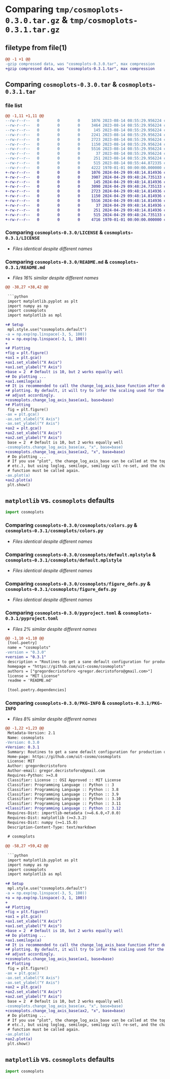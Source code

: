 # Comparing `tmp/cosmoplots-0.3.0.tar.gz` & `tmp/cosmoplots-0.3.1.tar.gz`

## filetype from file(1)

```diff
@@ -1 +1 @@
-gzip compressed data, was "cosmoplots-0.3.0.tar", max compression
+gzip compressed data, was "cosmoplots-0.3.1.tar", max compression
```

## Comparing `cosmoplots-0.3.0.tar` & `cosmoplots-0.3.1.tar`

### file list

```diff
@@ -1,11 +1,11 @@
--rw-r--r--   0        0        0     1076 2023-08-14 08:55:29.956224 cosmoplots-0.3.0/LICENSE
--rw-r--r--   0        0        0     3464 2023-08-14 08:55:29.956224 cosmoplots-0.3.0/README.md
--rw-r--r--   0        0        0      145 2023-08-14 08:55:29.956224 cosmoplots-0.3.0/cosmoplots/__init__.py
--rw-r--r--   0        0        0     2241 2023-08-14 08:55:29.956224 cosmoplots-0.3.0/cosmoplots/axes.py
--rw-r--r--   0        0        0     2723 2023-08-14 08:55:29.956224 cosmoplots-0.3.0/cosmoplots/colors.py
--rw-r--r--   0        0        0     1150 2023-08-14 08:55:29.956224 cosmoplots-0.3.0/cosmoplots/default.mplstyle
--rw-r--r--   0        0        0     5516 2023-08-14 08:55:29.956224 cosmoplots-0.3.0/cosmoplots/figure_defs.py
--rw-r--r--   0        0        0       37 2023-08-14 08:55:29.956224 cosmoplots-0.3.0/cosmoplots/thick_line.mplstyle
--rw-r--r--   0        0        0      251 2023-08-14 08:55:29.956224 cosmoplots-0.3.0/cosmoplots/two_columns.mplstyle
--rw-r--r--   0        0        0      515 2023-08-14 08:55:44.872335 cosmoplots-0.3.0/pyproject.toml
--rw-r--r--   0        0        0     4222 1970-01-01 00:00:00.000000 cosmoplots-0.3.0/PKG-INFO
+-rw-r--r--   0        0        0     1076 2024-04-29 09:48:14.814936 cosmoplots-0.3.1/LICENSE
+-rw-r--r--   0        0        0     3907 2024-04-29 09:48:24.735133 cosmoplots-0.3.1/README.md
+-rw-r--r--   0        0        0      145 2024-04-29 09:48:14.814936 cosmoplots-0.3.1/cosmoplots/__init__.py
+-rw-r--r--   0        0        0     3090 2024-04-29 09:48:24.735133 cosmoplots-0.3.1/cosmoplots/axes.py
+-rw-r--r--   0        0        0     2723 2024-04-29 09:48:14.814936 cosmoplots-0.3.1/cosmoplots/colors.py
+-rw-r--r--   0        0        0     1150 2024-04-29 09:48:14.814936 cosmoplots-0.3.1/cosmoplots/default.mplstyle
+-rw-r--r--   0        0        0     5516 2024-04-29 09:48:14.814936 cosmoplots-0.3.1/cosmoplots/figure_defs.py
+-rw-r--r--   0        0        0       37 2024-04-29 09:48:14.814936 cosmoplots-0.3.1/cosmoplots/thick_line.mplstyle
+-rw-r--r--   0        0        0      251 2024-04-29 09:48:14.814936 cosmoplots-0.3.1/cosmoplots/two_columns.mplstyle
+-rw-r--r--   0        0        0      515 2024-04-29 09:48:24.735133 cosmoplots-0.3.1/pyproject.toml
+-rw-r--r--   0        0        0     4716 1970-01-01 00:00:00.000000 cosmoplots-0.3.1/PKG-INFO
```

### Comparing `cosmoplots-0.3.0/LICENSE` & `cosmoplots-0.3.1/LICENSE`

 * *Files identical despite different names*

### Comparing `cosmoplots-0.3.0/README.md` & `cosmoplots-0.3.1/README.md`

 * *Files 16% similar despite different names*

```diff
@@ -38,27 +38,42 @@
 
 ```python
 import matplotlib.pyplot as plt
 import numpy as np
 import cosmoplots
 import matplotlib as mpl
 
+# Setup
 mpl.style.use("cosmoplots.default")
-a = np.exp(np.linspace(-3, 5, 100))
+a = np.exp(np.linspace(-3, 1, 100))
+
+# Plotting
+fig = plt.figure()
+ax1 = plt.gca()
+ax1.set_xlabel("X Axis")
+ax1.set_ylabel("Y Axis")
+base = 2  # Default is 10, but 2 works equally well
+# Do plotting ...
+ax1.semilogx(a)
+# It is recommended to call the change_log_axis_base function after doing all the
+# plotting. By default, it will try to infer the scaling used for the axis and only
+# adjust accordingly.
+cosmoplots.change_log_axis_base(ax1, base=base)
+# Plotting
 fig = plt.figure()
-ax = plt.gca()
-ax.set_xlabel("X Axis")
-ax.set_ylabel("Y Axis")
+ax2 = plt.gca()
+ax2.set_xlabel("X Axis")
+ax2.set_ylabel("Y Axis")
 base = 2  # Default is 10, but 2 works equally well
-cosmoplots.change_log_axis_base(ax, "x", base=base)
+cosmoplots.change_log_axis_base(ax2, "x", base=base)
 # Do plotting ...
 # If you use "plot", the change_log_axis_base can be called at the top (along with add_axes
 # etc.), but using loglog, semilogx, semilogy will re-set, and the change_log_axis_base
 # function must be called again.
-ax.plot(a)
+ax2.plot(a)
 plt.show()
 ```
 
 ## `matplotlib` vs. `cosmoplots` defaults
 
 ```python
 import cosmoplots
```

### Comparing `cosmoplots-0.3.0/cosmoplots/colors.py` & `cosmoplots-0.3.1/cosmoplots/colors.py`

 * *Files identical despite different names*

### Comparing `cosmoplots-0.3.0/cosmoplots/default.mplstyle` & `cosmoplots-0.3.1/cosmoplots/default.mplstyle`

 * *Files identical despite different names*

### Comparing `cosmoplots-0.3.0/cosmoplots/figure_defs.py` & `cosmoplots-0.3.1/cosmoplots/figure_defs.py`

 * *Files identical despite different names*

### Comparing `cosmoplots-0.3.0/pyproject.toml` & `cosmoplots-0.3.1/pyproject.toml`

 * *Files 2% similar despite different names*

```diff
@@ -1,10 +1,10 @@
 [tool.poetry]
 name = "cosmoplots"
-version = "0.3.0"
+version = "0.3.1"
 description = "Routines to get a sane default configuration for production quality plots."
 homepage = "https://github.com/uit-cosmo/cosmoplots"
 authors = ["gregordecristoforo <gregor.decristoforo@gmail.com>"]
 license = "MIT License"
 readme = 'README.md'
 
 [tool.poetry.dependencies]
```

### Comparing `cosmoplots-0.3.0/PKG-INFO` & `cosmoplots-0.3.1/PKG-INFO`

 * *Files 8% similar despite different names*

```diff
@@ -1,22 +1,23 @@
 Metadata-Version: 2.1
 Name: cosmoplots
-Version: 0.3.0
+Version: 0.3.1
 Summary: Routines to get a sane default configuration for production quality plots.
 Home-page: https://github.com/uit-cosmo/cosmoplots
 License: MIT
 Author: gregordecristoforo
 Author-email: gregor.decristoforo@gmail.com
 Requires-Python: >=3.8
 Classifier: License :: OSI Approved :: MIT License
 Classifier: Programming Language :: Python :: 3
 Classifier: Programming Language :: Python :: 3.8
 Classifier: Programming Language :: Python :: 3.9
 Classifier: Programming Language :: Python :: 3.10
 Classifier: Programming Language :: Python :: 3.11
+Classifier: Programming Language :: Python :: 3.12
 Requires-Dist: importlib-metadata (>=6.6.0,<7.0.0)
 Requires-Dist: matplotlib (>=3.3.2)
 Requires-Dist: numpy (>=1.15.0)
 Description-Content-Type: text/markdown
 
 # cosmoplots
 
@@ -58,27 +59,42 @@
 
 ```python
 import matplotlib.pyplot as plt
 import numpy as np
 import cosmoplots
 import matplotlib as mpl
 
+# Setup
 mpl.style.use("cosmoplots.default")
-a = np.exp(np.linspace(-3, 5, 100))
+a = np.exp(np.linspace(-3, 1, 100))
+
+# Plotting
+fig = plt.figure()
+ax1 = plt.gca()
+ax1.set_xlabel("X Axis")
+ax1.set_ylabel("Y Axis")
+base = 2  # Default is 10, but 2 works equally well
+# Do plotting ...
+ax1.semilogx(a)
+# It is recommended to call the change_log_axis_base function after doing all the
+# plotting. By default, it will try to infer the scaling used for the axis and only
+# adjust accordingly.
+cosmoplots.change_log_axis_base(ax1, base=base)
+# Plotting
 fig = plt.figure()
-ax = plt.gca()
-ax.set_xlabel("X Axis")
-ax.set_ylabel("Y Axis")
+ax2 = plt.gca()
+ax2.set_xlabel("X Axis")
+ax2.set_ylabel("Y Axis")
 base = 2  # Default is 10, but 2 works equally well
-cosmoplots.change_log_axis_base(ax, "x", base=base)
+cosmoplots.change_log_axis_base(ax2, "x", base=base)
 # Do plotting ...
 # If you use "plot", the change_log_axis_base can be called at the top (along with add_axes
 # etc.), but using loglog, semilogx, semilogy will re-set, and the change_log_axis_base
 # function must be called again.
-ax.plot(a)
+ax2.plot(a)
 plt.show()
 ```
 
 ## `matplotlib` vs. `cosmoplots` defaults
 
 ```python
 import cosmoplots
```

